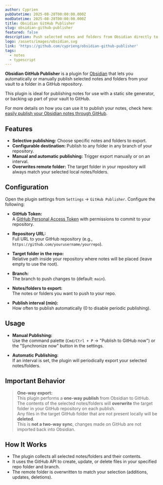 ```yaml
---
author: Cyprien
pubDatetime: 2025-08-28T00:00:00.000Z
modDatetime: 2025-08-28T00:00:00.000Z
title: Obsidian GitHub Publisher
slug: obsidian-github-publisher
featured: false
description: Push selected notes and folders from Obsidian directly to a GitHub repository
logo: /assets/images/obsidian.svg
link: 'https://github.com/cyprieng/obsidian-github-publisher'
tags:
  - notes
  - typescript
---
```

**Obsidian GitHub Publisher** is a plugin for [Obsidian](https://obsidian.md/) that lets you automatically or manually publish selected notes and folders from your vault to a folder in a GitHub repository.

This plugin is ideal for publishing notes for use with a static site generator, or backing up part of your vault to GitHub.

For more details on how you can use it to publish your notes, check here: [easily publish your Obsidian notes through GitHub](https://www.cyprien.io/posts/obsidian-github-publisher/).

## Features

- **Selective publishing:** Choose specific notes and folders to export.
- **Configurable destination:** Publish to any folder in any branch of your repository.
- **Manual and automatic publishing:** Trigger export manually or on an interval.
- **Overwrites remote folder:** The target folder in your repository will always match your selected local notes/folders.

## Configuration

Open the plugin settings from `Settings` → `GitHub Publisher`. Configure the following:

- **GitHub Token:**  
  A [GitHub Personal Access Token](https://github.com/settings/tokens) with permissions to commit to your repository.

- **Repository URL:**  
  Full URL to your GitHub repository (e.g., `https://github.com/yourusername/yourrepo`).

- **Target folder in the repo:**  
  Relative path inside your repository where notes will be placed (leave empty to use the root).

- **Branch:**  
  The branch to push changes to (default: `main`).

- **Notes/folders to export:**  
  The notes or folders you want to push to your repo.

- **Publish interval (min):**  
  How often to publish automatically (0 to disable periodic publishing).

## Usage

- **Manual Publishing:**  
  Use the command palette (`Cmd/Ctrl + P` → "Publish to GitHub now") or the "Synchronize now" button in the settings.

- **Automatic Publishing:**  
  If an interval is set, the plugin will periodically export your selected notes/folders.

## Important Behavior

> **One-way export:**  
> This plugin performs a **one-way publish** from Obsidian to GitHub.  
> The contents of the selected notes/folders will **overwrite** the target folder in your GitHub repository on each publish.  
> Any files in the target GitHub folder that are not present locally will be **deleted**.  
> This is **not a two-way sync**, changes made on GitHub are not imported back into Obsidian.

## How It Works

- The plugin collects all selected notes/folders and their contents.
- It uses the GitHub API to create, update, or delete files in your specified repo folder and branch.
- The remote folder is overwritten to match your selection (additions, updates, deletions).

